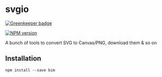 # svgio

[![Greenkeeper badge](https://badges.greenkeeper.io/inker/svgio.svg)](https://greenkeeper.io/)

[![NPM version][npm-image]][npm-url]

A bunch of tools to convert SVG to Canvas/PNG, download them & so on

## Installation
```
npm install --save bim
```

[npm-url]: https://npmjs.org/package/svgio
[npm-image]: http://img.shields.io/npm/v/svgio.svg
